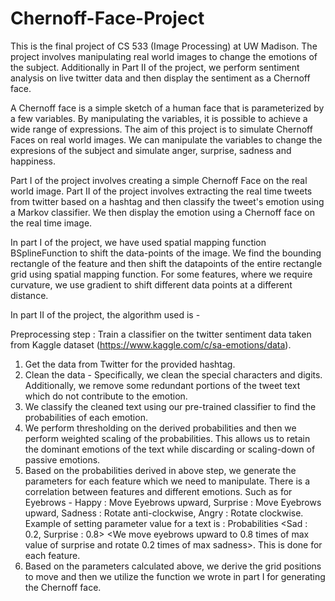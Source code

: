 # Chernoff-Face-Project
This is the final project of CS 533 (Image Processing) at UW Madison. The project involves manipulating real world images to change the emotions of the subject. Additionally in Part II of the project, we perform sentiment analysis on live twitter data and then display the sentiment as a Chernoff face.

A Chernoff face is a simple sketch of a human face that is parameterized by a few variables. By manipulating the variables, it is possible to achieve a wide range of expressions.
The aim of this project is to simulate Chernoff Faces on real world images. We can manipulate the variables to change the expresions of the subject and simulate anger, surprise, sadness and happiness.

Part I of the project involves creating a simple Chernoff Face on the real world image.
Part II of the project involves extracting the real time tweets from twitter based on a hashtag and then classify the tweet's emotion using a Markov classifier. We then display the emotion using a Chernoff face on the real time image.

In part I of the project, we have used spatial mapping function BSplineFunction to shift the data-points of the image. We find the bounding rectangle of the feature and then shift the datapoints of the entire rectangle grid using spatial mapping function. For some features, where we require curvature, we use gradient to shift different data points at a different distance.

In part II of the project, the algorithm used is -

Preprocessing step : Train a classifier on the twitter sentiment data taken from Kaggle dataset (https://www.kaggle.com/c/sa-emotions/data).
1. Get the data from Twitter for the provided hashtag.
2. Clean the data - Specifically, we clean the special characters and digits. Additionally, we remove some redundant portions of the tweet text which do not contribute to the emotion.
3. We classify the cleaned text using our pre-trained classifier to find the probabilities of each emotion.
4. We perform thresholding on the derived probabilities and then we perform weighted scaling of the probabilities. This allows us to retain the dominant emotions of the text while discarding or scaling-down of passive emotions.
5. Based on the probabilities derived in above step, we generate the parameters for each feature which we need to manipulate. There is a correlation between features and different emotions. Such as for Eyebrows - Happy : Move Eyebrows upward, Surprise : Move Eyebrows upward, Sadness : Rotate anti-clockwise, Angry : Rotate clockwise. 
Example of setting parameter value for a text is : Probabilities <Sad : 0.2, Surprise : 0.8> <We move eyebrows upward to 0.8 times of max value of surprise and rotate 0.2 times of max sadness>. This is done for each feature.
6. Based on the parameters calculated above, we derive the grid positions to move and then we utilize the function we wrote in part I for generating the Chernoff face.
